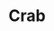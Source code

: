 ---
templateKey: blog-post
featuredpost: false
featuredimage: /assets/Crab.png
title: Crab
description: Fish|Crabpot
testfield: 1434
---